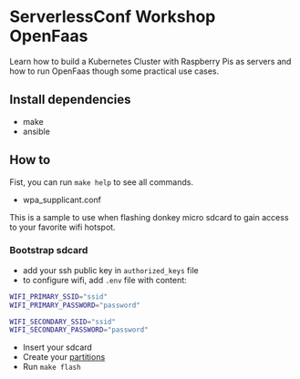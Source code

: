 ServerlessConf Workshop OpenFaas
================================

Learn how to build a Kubernetes Cluster with Raspberry Pis as servers and how to
run OpenFaas though some practical use cases.

Install dependencies
------------

* make
* ansible

How to
------

Fist, you can run `make help` to see all commands.

* wpa_supplicant.conf

This is a sample to use when flashing donkey micro sdcard to gain access to
your favorite wifi hotspot.

### Bootstrap sdcard

 * add your ssh public key in `authorized_keys` file
 * to configure wifi, add `.env` file with content:

```bash
WIFI_PRIMARY_SSID="ssid"
WIFI_PRIMARY_PASSWORD="password"

WIFI_SECONDARY_SSID="ssid"
WIFI_SECONDARY_PASSWORD="password"
```

* Insert your sdcard
* Create your [partitions](https://elinux.org/RPi_Easy_SD_Card_Setup)
* Run `make flash`
